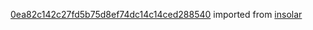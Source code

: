 [0ea82c142c27fd5b75d8ef74dc14c14ced288540](https://github.com/insolar/insolar/commit/0ea82c142c27fd5b75d8ef74dc14c14ced288540) imported from [insolar](https://github.com/insolar/insolar)
